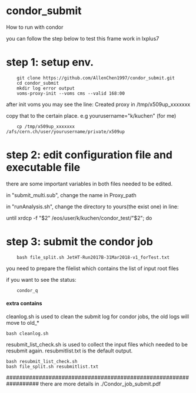 # condor_submit
How to run with condor

you can follow the step below to test this frame work in lxplus7

# step 1: setup env.
```
	git clone https://github.com/AllenChen1997/condor_submit.git
	cd condor_submit
	mkdir log error output
	voms-proxy-init --voms cms --valid 168:00
```
after init voms you may see the line: Created proxy in /tmp/x509up_xxxxxxx

copy that to the certain place. e.g yourusername="k/kuchen" (for me)
```
	cp /tmp/x509up_xxxxxxx /afs/cern.ch/user/yourusername/private/x509up
```	
# step 2: edit configuration file and executable file
there are some important variables in both files needed to be edited.

in "submit_multi.sub", change the name in Proxy_path

in "runAnalysis.sh", change the directory to yours(the exist one) in line:

until xrdcp -f "$2" /eos/user/k/kuchen/condor_test/"$2"; do

# step 3: submit the condor job
```
	bash file_split.sh JetHT-Run2017B-31Mar2018-v1_forTest.txt
```
you need to prepare the filelist which contains the list of input root files
	
if you want to see the status:
```
	condor_q
```
####  extra contains ####

cleanlog.sh is used to clean the submit log for condor jobs, the old logs will move to old_*
```
bash cleanlog.sh
```

resubmit_list_check.sh is used to collect the input files which needed to be resubmit again. resubmitlist.txt is the default output.
```
bash resubmit_list_check.sh
bash file_split.sh resubmitlist.txt
```
##################################################################
there are more details in ./Condor_job_submit.pdf
